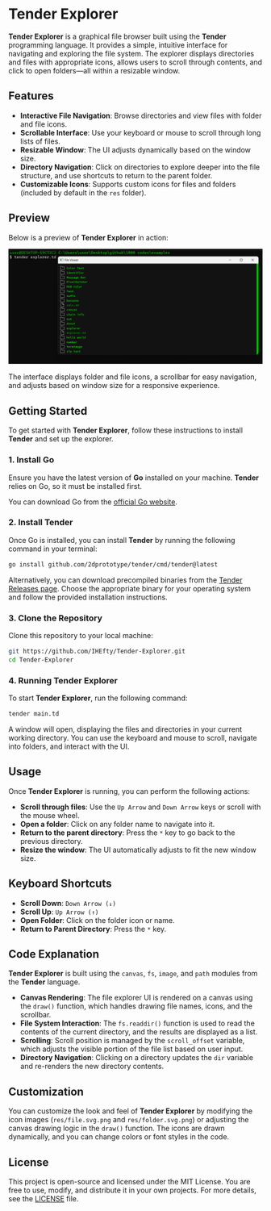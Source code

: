 # Tender Explorer

**Tender Explorer** is a graphical file browser built using the **Tender** programming language. It provides a simple, intuitive interface for navigating and exploring the file system. The explorer displays directories and files with appropriate icons, allows users to scroll through contents, and click to open folders—all within a resizable window.

## **Features**

- **Interactive File Navigation**: Browse directories and view files with folder and file icons.
- **Scrollable Interface**: Use your keyboard or mouse to scroll through long lists of files.
- **Resizable Window**: The UI adjusts dynamically based on the window size.
- **Directory Navigation**: Click on directories to explore deeper into the file structure, and use shortcuts to return to the parent folder.
- **Customizable Icons**: Supports custom icons for files and folders (included by default in the `res` folder).

## **Preview**

Below is a preview of **Tender Explorer** in action:

![Tender Explorer Preview](res/preview.png)

The interface displays folder and file icons, a scrollbar for easy navigation, and adjusts based on window size for a responsive experience.

## **Getting Started**

To get started with **Tender Explorer**, follow these instructions to install **Tender** and set up the explorer.

### **1. Install Go**

Ensure you have the latest version of **Go** installed on your machine. **Tender** relies on Go, so it must be installed first.

You can download Go from the [official Go website](https://golang.org/).

### **2. Install Tender**

Once Go is installed, you can install **Tender** by running the following command in your terminal:

```bash
go install github.com/2dprototype/tender/cmd/tender@latest
```

Alternatively, you can download precompiled binaries from the [Tender Releases page](https://github.com/2dprototype/tender/releases). Choose the appropriate binary for your operating system and follow the provided installation instructions.

### **3. Clone the Repository**

Clone this repository to your local machine:

```bash
git https://github.com/IHEfty/Tender-Explorer.git
cd Tender-Explorer
```

### **4. Running Tender Explorer**

To start **Tender Explorer**, run the following command:

```bash
tender main.td
```

A window will open, displaying the files and directories in your current working directory. You can use the keyboard and mouse to scroll, navigate into folders, and interact with the UI.

## **Usage**

Once **Tender Explorer** is running, you can perform the following actions:

- **Scroll through files**: Use the `Up Arrow` and `Down Arrow` keys or scroll with the mouse wheel.
- **Open a folder**: Click on any folder name to navigate into it.
- **Return to the parent directory**: Press the `*` key to go back to the previous directory.
- **Resize the window**: The UI automatically adjusts to fit the new window size.

## **Keyboard Shortcuts**

- **Scroll Down**: `Down Arrow (↓)`
- **Scroll Up**: `Up Arrow (↑)`
- **Open Folder**: Click on the folder icon or name.
- **Return to Parent Directory**: Press the `*` key.
  
## **Code Explanation**

**Tender Explorer** is built using the `canvas`, `fs`, `image`, and `path` modules from the **Tender** language.

- **Canvas Rendering**: The file explorer UI is rendered on a canvas using the `draw()` function, which handles drawing file names, icons, and the scrollbar.
- **File System Interaction**: The `fs.readdir()` function is used to read the contents of the current directory, and the results are displayed as a list.
- **Scrolling**: Scroll position is managed by the `scroll_offset` variable, which adjusts the visible portion of the file list based on user input.
- **Directory Navigation**: Clicking on a directory updates the `dir` variable and re-renders the new directory contents.

## **Customization**

You can customize the look and feel of **Tender Explorer** by modifying the icon images (`res/file.svg.png` and `res/folder.svg.png`) or adjusting the canvas drawing logic in the `draw()` function. The icons are drawn dynamically, and you can change colors or font styles in the code.

## **License**
This project is open-source and licensed under the MIT License. You are free to use, modify, and distribute it in your own projects.
For more details, see the [LICENSE](LICENSE) file.
